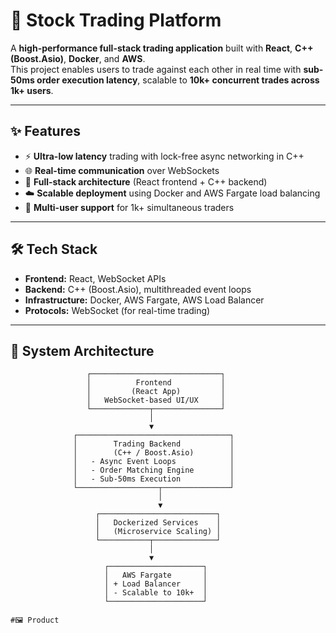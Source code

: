 # 🚀 Stock Trading Platform

A **high-performance full-stack trading application** built with **React**, **C++ (Boost.Asio)**, **Docker**, and **AWS**.  
This project enables users to trade against each other in real time with **sub-50ms order execution latency**, scalable to **10k+ concurrent trades across 1k+ users**.

---

## ✨ Features
- ⚡ **Ultra-low latency** trading with lock-free async networking in C++  
- 🌐 **Real-time communication** over WebSockets  
- 🧩 **Full-stack architecture** (React frontend + C++ backend)  
- ☁️ **Scalable deployment** using Docker and AWS Fargate load balancing  
- 👥 **Multi-user support** for 1k+ simultaneous traders  

---

## 🛠️ Tech Stack
- **Frontend:** React, WebSocket APIs  
- **Backend:** C++ (Boost.Asio), multithreaded event loops  
- **Infrastructure:** Docker, AWS Fargate, AWS Load Balancer  
- **Protocols:** WebSocket (for real-time trading)  

---

## 📐 System Architecture

```text
                 ┌─────────────────────────────┐
                 │          Frontend           │
                 │         (React App)         │
                 │   WebSocket-based UI/UX     │
                 └─────────────┬───────────────┘
                               │
                               ▼
              ┌──────────────────────────────────┐
              │        Trading Backend           │
              │        (C++ / Boost.Asio)        │
              │   - Async Event Loops            │
              │   - Order Matching Engine        │
              │   - Sub-50ms Execution           │
              └──────────────────┬───────────────┘
                                 │
                                 ▼
                   ┌──────────────────────────┐
                   │   Dockerized Services    │
                   │   (Microservice Scaling) │
                   └───────────┬──────────────┘
                               │
                               ▼
                     ┌─────────────────────┐
                     │   AWS Fargate       │
                     │ + Load Balancer     │
                     │ - Scalable to 10k+  │
                     └─────────────────────┘

#🖼️ Product
